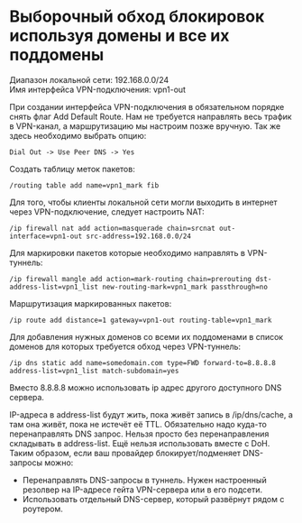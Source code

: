 <H1>
Выборочный обход блокировок используя домены и все их поддомены
</H1>

Диапазон локальной сети: 192.168.0.0/24  
Имя интерфейса VPN-подключения: vpn1-out

При создании интерфейса VPN-подключения в обязательном порядке снять флаг Add Default Route. Нам не требуется направлять весь трафик в VPN-канал, а маршрутизацию мы настроим позже вручную.
Так же здесь необходимо выбрать опцию:

```
Dial Out -> Use Peer DNS -> Yes
```

Создать таблицу меток пакетов:

```
/routing table add name=vpn1_mark fib
```

Для того, чтобы клиенты локальной сети могли выходить в интернет через VPN-подключение, следует настроить NAT:

```
/ip firewall nat add action=masquerade chain=srcnat out-interface=vpn1-out src-address=192.168.0.0/24
```

Для маркировки пакетов которые необходимо направлять в VPN-туннель: 

```
/ip firewall mangle add action=mark-routing chain=prerouting dst-address-list=vpn1_list new-routing-mark=vpn1_mark passthrough=no
```

Маршрутизация маркированных пакетов:

```
/ip route add distance=1 gateway=vpn1-out routing-table=vpn1_mark
```

Для добавления нужных доменов со всеми их поддоменами в список доменов для которых требуется обход через VPN-туннель:

```
/ip dns static add name=somedomain.com type=FWD forward-to=8.8.8.8 address-list=vpn1_list match-subdomain=yes
```

Вместо 8.8.8.8 можно использовать ip адрес другого доступного DNS сервера.

IP-адреса в address-list будут жить, пока живёт запись в /ip/dns/cache, а там она живёт, пока не истечёт её TTL.
Обязательно надо куда-то перенаправлять DNS запрос. Нельзя просто без перенаправления складывать в address-list. Ещё нельзя использовать вместе с DoH. Таким образом, если ваш провайдер блокирует/подменяет DNS-запросы можно:
* Перенаправлять DNS-запросы в туннель. Нужен настроенный резолвер на IP-адресе гейта VPN-сервера или в его подсети.
* Использовать отдельный DNS-сервер, который развёрнут рядом с роутером.
